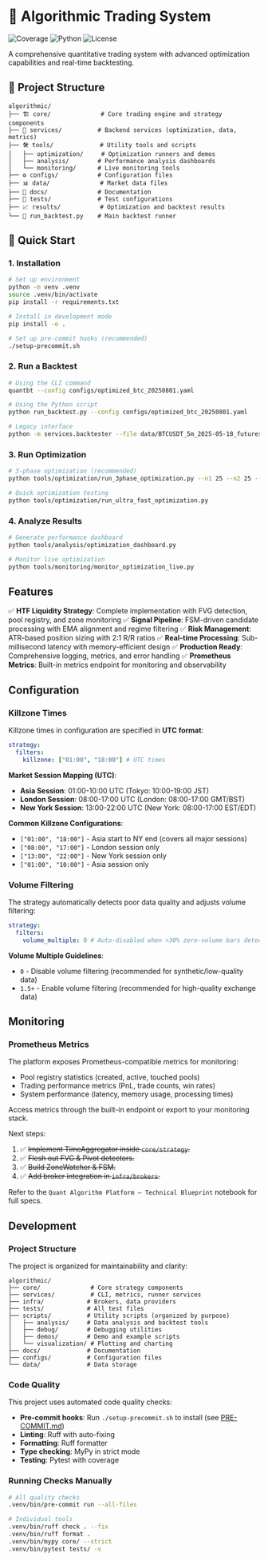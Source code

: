 # 🚀 Algorithmic Trading System

![Coverage](https://img.shields.io/badge/coverage-93%25-brightgreen) ![Python](https://img.shields.io/badge/python-3.11%2B-blue) ![License](https://img.shields.io/badge/license-MIT-green)

A comprehensive quantitative trading system with advanced optimization capabilities and real-time backtesting.

## 📁 Project Structure

```
algorithmic/
├── 🏗️ core/              # Core trading engine and strategy components
├── 🔧 services/          # Backend services (optimization, data, metrics)
├── 🛠️ tools/             # Utility tools and scripts
│   ├── optimization/     # Optimization runners and demos
│   ├── analysis/        # Performance analysis dashboards
│   └── monitoring/      # Live monitoring tools
├── ⚙️ configs/           # Configuration files
├── 📊 data/              # Market data files
├── 📖 docs/              # Documentation
├── 🧪 tests/             # Test configurations
├── 📈 results/           # Optimization and backtest results
└── 🎯 run_backtest.py    # Main backtest runner
```

## 🚀 Quick Start

### 1. Installation
```bash
# Set up environment
python -m venv .venv
source .venv/bin/activate
pip install -r requirements.txt

# Install in development mode
pip install -e .

# Set up pre-commit hooks (recommended)
./setup-precommit.sh
```

### 2. Run a Backtest
```bash
# Using the CLI command
quantbt --config configs/optimized_btc_20250801.yaml

# Using the Python script
python run_backtest.py --config configs/optimized_btc_20250801.yaml

# Legacy interface
python -m services.backtester --file data/BTCUSDT_5m_2025-05-18_futures.csv
```

### 3. Run Optimization
```bash
# 3-phase optimization (recommended)
python tools/optimization/run_3phase_optimization.py --n1 25 --n2 25 --n3 50

# Quick optimization testing
python tools/optimization/run_ultra_fast_optimization.py
```

### 4. Analyze Results
```bash
# Generate performance dashboard
python tools/analysis/optimization_dashboard.py

# Monitor live optimization
python tools/monitoring/monitor_optimization_live.py
```

## Features

✅ **HTF Liquidity Strategy**: Complete implementation with FVG detection, pool registry, and zone monitoring
✅ **Signal Pipeline**: FSM-driven candidate processing with EMA alignment and regime filtering
✅ **Risk Management**: ATR-based position sizing with 2:1 R/R ratios
✅ **Real-time Processing**: Sub-millisecond latency with memory-efficient design
✅ **Production Ready**: Comprehensive logging, metrics, and error handling
✅ **Prometheus Metrics**: Built-in metrics endpoint for monitoring and observability

## Configuration

### Killzone Times

Killzone times in configuration are specified in **UTC format**:

```yaml
strategy:
  filters:
    killzone: ["01:00", "18:00"] # UTC times
```

**Market Session Mapping (UTC)**:

- **Asia Session**: 01:00-10:00 UTC (Tokyo: 10:00-19:00 JST)
- **London Session**: 08:00-17:00 UTC (London: 08:00-17:00 GMT/BST)
- **New York Session**: 13:00-22:00 UTC (New York: 08:00-17:00 EST/EDT)

**Common Killzone Configurations**:

- `["01:00", "18:00"]` - Asia start to NY end (covers all major sessions)
- `["08:00", "17:00"]` - London session only
- `["13:00", "22:00"]` - New York session only
- `["01:00", "10:00"]` - Asia session only

### Volume Filtering

The strategy automatically detects poor data quality and adjusts volume filtering:

```yaml
strategy:
  filters:
    volume_multiple: 0 # Auto-disabled when >30% zero-volume bars detected
```

**Volume Multiple Guidelines**:

- `0` - Disable volume filtering (recommended for synthetic/low-quality data)
- `1.5+` - Enable volume filtering (recommended for high-quality exchange data)

## Monitoring

### Prometheus Metrics

The platform exposes Prometheus-compatible metrics for monitoring:

- Pool registry statistics (created, active, touched pools)
- Trading performance metrics (PnL, trade counts, win rates)
- System performance (latency, memory usage, processing times)

Access metrics through the built-in endpoint or export to your monitoring stack.

Next steps:

1. ✅ ~~Implement TimeAggregator inside `core/strategy`.~~
2. ✅ ~~Flesh out FVG & Pivot detectors.~~
3. ✅ ~~Build ZoneWatcher & FSM.~~
4. ✅ ~~Add broker integration in `infra/brokers`.~~

Refer to the `Quant Algorithm Platform – Technical Blueprint` notebook for full specs.

## Development

### Project Structure

The project is organized for maintainability and clarity:

```
algorithmic/
├── core/              # Core strategy components
├── services/          # CLI, metrics, runner services
├── infra/            # Brokers, data providers
├── tests/            # All test files
├── scripts/          # Utility scripts (organized by purpose)
│   ├── analysis/     # Data analysis and backtest tools
│   ├── debug/        # Debugging utilities
│   ├── demos/        # Demo and example scripts
│   └── visualization/ # Plotting and charting
├── docs/             # Documentation
├── configs/          # Configuration files
└── data/             # Data storage
```

### Code Quality

This project uses automated code quality checks:

- **Pre-commit hooks**: Run `./setup-precommit.sh` to install (see [PRE-COMMIT.md](PRE-COMMIT.md))
- **Linting**: Ruff with auto-fixing
- **Formatting**: Ruff formatter
- **Type checking**: MyPy in strict mode
- **Testing**: Pytest with coverage

### Running Checks Manually

```bash
# All quality checks
.venv/bin/pre-commit run --all-files

# Individual tools
.venv/bin/ruff check . --fix
.venv/bin/ruff format .
.venv/bin/mypy core/ --strict
.venv/bin/pytest tests/ -v
```
